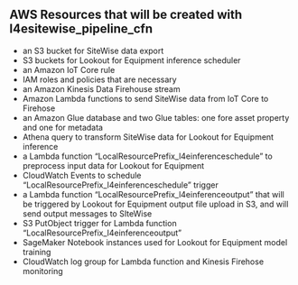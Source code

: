 ## AWS Resources that will be created with l4esitewise_pipeline_cfn

* an S3 bucket for SiteWise data export
* S3 buckets for Lookout for Equipment inference scheduler 
* an Amazon IoT Core rule
* IAM roles and policies that are necessary
* an Amazon Kinesis Data Firehouse stream
* Amazon Lambda functions to send SiteWise data from IoT Core to Firehose
* an Amazon Glue database and two Glue tables: one fore asset property and one for metadata
* Athena query to transform SiteWise data for Lookout for Equipment inference
* a Lambda function “LocalResourcePrefix_l4einferenceschedule” to preprocess input data for Lookout for Equipment
* CloudWatch Events to schedule “LocalResourcePrefix_l4einferenceschedule” trigger
* a Lambda function “LocalResourcePrefix_l4einferenceoutput” that will be triggered by Lookout for Equipment output file upload in S3, and will send output messages to SIteWise  
* S3 PutObject trigger for Lambda function “LocalResourcePrefix_l4einferenceoutput”
* SageMaker Notebook instances used for  Lookout for Equipment model training
* CloudWatch log group for Lambda function and Kinesis Firehose monitoring